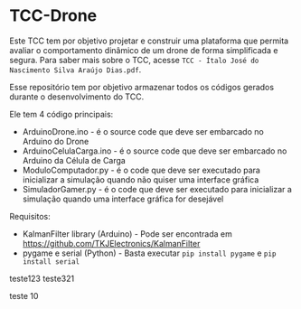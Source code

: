 # TCC-Drone

Este TCC tem por objetivo projetar e construir uma plataforma que permita avaliar o comportamento dinâmico de um drone de forma simplificada e segura. Para saber mais sobre o TCC, acesse `TCC - Ítalo José do Nascimento Silva Araújo Dias.pdf`.

Esse repositório tem por objetivo armazenar todos os códigos gerados durante o desenvolvimento do TCC.

Ele tem 4 código principais:

- ArduinoDrone.ino - é o source code que deve ser embarcado no Arduino do Drone
- ArduinoCelulaCarga.ino - é o source code que deve ser embarcado no Arduino da Célula de Carga
- ModuloComputador.py - é o code que deve ser executado para inicializar a simulação quando não quiser uma interface gráfica
- SimuladorGamer.py - é o code que deve ser executado para inicializar a simulação quando uma interface gráfica for desejável

Requisitos:

- KalmanFilter library (Arduino) - Pode ser encontrada em https://github.com/TKJElectronics/KalmanFilter
- pygame e serial (Python) - Basta executar `pip install pygame` e `pip install serial`

teste123
teste321

teste 10
